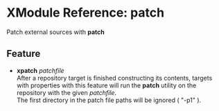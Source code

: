 # XModule Reference: patch
Patch external sources with **patch**



## Feature

* **xpatch** _patchfile_  
  After a repository target is finished constructing its contents, targets with properties with this feature will run the **patch** utility on the repository with the given _patchfile_.  
  The first directory in the patch file paths will be ignored ( "-p1" ).


